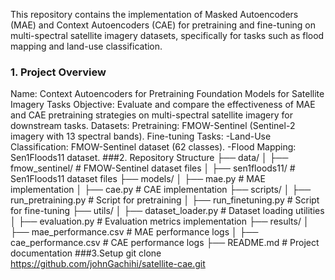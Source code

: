 This repository contains the implementation of Masked Autoencoders (MAE) and Context Autoencoders (CAE) for pretraining and fine-tuning on multi-spectral satellite imagery datasets, specifically for tasks such as flood mapping and land-use classification.

### 1. Project Overview
Name: Context Autoencoders for Pretraining Foundation Models for Satellite Imagery Tasks
Objective: Evaluate and compare the effectiveness of MAE and CAE pretraining strategies on multi-spectral satellite imagery for downstream tasks.
Datasets:
Pretraining: FMOW-Sentinel (Sentinel-2 imagery with 13 spectral bands).
Fine-tuning Tasks:
-Land-Use Classification: FMOW-Sentinel dataset (62 classes).
-Flood Mapping: Sen1Floods11 dataset.
###2. Repository Structure
├── data/
│   ├── fmow_sentinel/       # FMOW-Sentinel dataset files
│   ├── sen1floods11/        # Sen1Floods11 dataset files
├── models/
│   ├── mae.py               # MAE implementation
│   ├── cae.py               # CAE implementation
├── scripts/
│   ├── run_pretraining.py   # Script for pretraining
│   ├── run_finetuning.py    # Script for fine-tuning
├── utils/
│   ├── dataset_loader.py    # Dataset loading utilities
│   ├── evaluation.py        # Evaluation metrics implementation
├── results/
│   ├── mae_performance.csv  # MAE performance logs
│   ├── cae_performance.csv  # CAE performance logs
├── README.md                # Project documentation
###3.Setup
git clone https://github.com/johnGachihi/satellite-cae.git


